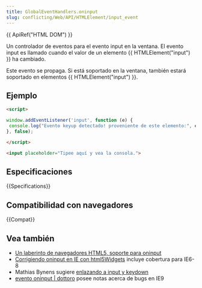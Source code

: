```yaml
---
title: GlobalEventHandlers.oninput
slug: conflicting/Web/API/HTMLElement/input_event
---
```


{{ ApiRef("HTML DOM") }}

Un controlador de eventos para el evento input en la ventana. El evento input es llamado cuando el valor de un elemento {{ HTMLElement("input") }} ha cambiado.

Este evento se propaga. Si está soportado en la ventana, también estará soportado en elementos {{ HTMLElement("input") }}.

## Ejemplo

```html
<script>

window.addEventListener('input', function (e) {
 console.log("Evento keyup detectado! proveniente de este elemento:", e.target);
}, false);

</script>

<input placeholder="Tipee aquí y vea la consola.">
```

## Especificaciones

{{Specifications}}

## Compatibilidad con navegadores

{{Compat}}

## Vea también

- [Un laberinto de navegadores HTML5, soporte para oninput](http://blog.danielfriesen.name/2010/02/16/html5-browser-maze-oninput-support/)
- [Corrigiendo oninput en IE con html5Widgets](http://www.useragentman.com/blog/2011/05/12/fixing-oninput-in-ie9-using-html5widgets/) incluye cobertura para IE6-8
- Mathias Bynens sugiere [enlazando a input y keydown](http://mathiasbynens.be/notes/oninput)
- [evento oninput | dottoro](http://help.dottoro.com/ljhxklln.php) posee notas acerca de bugs en IE9
